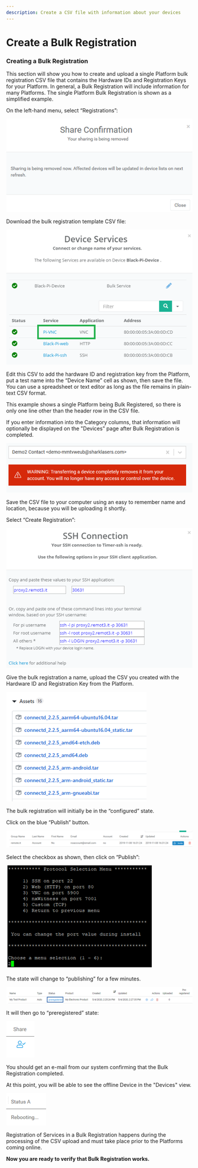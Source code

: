 ```yaml
---
description: Create a CSV file with information about your devices
---
```


# Create a Bulk Registration

### **Creating a Bulk Registration**

This section will show you how to create and upload a single Platform bulk registration CSV file that contains the Hardware IDs and Registration Keys for your Platform.  In general, a Bulk Registration will include information for many Platforms.  The single Platform Bulk Registration is shown as a simplified example.

On the left-hand menu, select “Registrations”:

![](../../.gitbook/assets/image%20%28437%29.png)

Download the bulk registration template CSV file:

![](../../.gitbook/assets/image%20%28366%29.png)

Edit this CSV to add the hardware ID and registration key from the Platform, put a test name into the “Device Name” cell as shown, then save the file.  You can use a spreadsheet or text editor as long as the file remains in plain-text CSV format.

This example shows a single Platform being Bulk Registered, so there is only one line other than the header row in the CSV file.

If you enter information into the Category columns, that information will optionally be displayed on the "Devices" page after Bulk Registration is completed.

![](../../.gitbook/assets/image%20%28413%29.png)

Save the CSV file to your computer using an easy to remember name and location, because you will be uploading it shortly.

Select “Create Registration”:

![](../../.gitbook/assets/image%20%28151%29.png)

Give the bulk registration a name, upload the CSV you created with the Hardware ID and Registration Key from the Platform.

![](../../.gitbook/assets/image%20%28372%29.png)

The bulk registration will initially be in the “configured” state.  

Click on the blue “Publish” button.

![](../../.gitbook/assets/image%20%2862%29.png)

Select the checkbox as shown, then click on “Publish”:

![](../../.gitbook/assets/image%20%28257%29.png)

The state will change to “publishing” for a few minutes.

![](../../.gitbook/assets/image%20%28391%29.png)

It will then go to “preregistered” state:

![](../../.gitbook/assets/image%20%28163%29.png)

You should get an e-mail from our system confirming that the Bulk Registration completed.

At this point, you will be able to see the offline Device in the "Devices" view.  

![](../../.gitbook/assets/image%20%28165%29.png)

Registration of Services in a Bulk Registration happens during the processing of the CSV upload and must take place prior to the Platforms coming online.

**Now you are ready to verify that Bulk Registration works.**  


